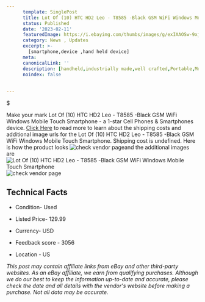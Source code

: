 ```yaml
---
      template: SinglePost
      title: Lot Of (10) HTC HD2 Leo - T8585 -Black GSM WiFi Windows Mobile Touch Smartphone
      status: Published
      date: '2023-02-11'
      featuredImage: https://i.ebayimg.com/thumbs/images/g/exIAAOSw-9xj5Qrb/s-l225.jpg
      category: News , Updates
      excerpt: >-
        [smartphone,device ,hand held device]
      meta:
      canonicalLink: ''
      description: [handheld,industrially made,well crafted,Portable,Mobile,Compact,Convenient,Lightweight,Maneuverable,Man-portable,Miniature,Carriable,Hand-held,Light,Holdable,Transportable,Mobile device,Pocket-sized,On-the-go,Wireless,Cordless,Compact size,Convenient size, smartphone,device ,hand held device]
      noindex: false
      
        
---
```

$

Make your mark Lot Of (10) HTC HD2 Leo - T8585 -Black GSM WiFi Windows Mobile Touch Smartphone - a 1-star Cell Phones & Smartphones device. [Click Here](https://www.ebay.com/itm/115701221725?hash=item1af054895d%3Ag%3AexIAAOSw-9xj5Qrb&mkevt=1&mkcid=1&mkrid=711-53200-19255-0&campid=%253CePNCampaignId%253E&customid=%253CreferenceId%253E&toolid=10049) to read more to learn about the shipping costs and additional image urls for the Lot Of (10) HTC HD2 Leo - T8585 -Black GSM WiFi Windows Mobile Touch Smartphone. Shipping cost is undefined. Here is how the product looks ![check vendor page](https://i.ebayimg.com/thumbs/images/g/exIAAOSw-9xj5Qrb/s-l225.jpg)and the additional images are![Lot Of (10) HTC HD2 Leo - T8585 -Black GSM WiFi Windows Mobile Touch Smartphone](https://i.ebayimg.com/images/g/exIAAOSw-9xj5Qrb/s-l1600.jpg)![check vendor page](https://origin-galleryplus.ebayimg.com/ws/web/115701221725_2_0_1/225x225.jpg,https://origin-galleryplus.ebayimg.com/ws/web/115701221725_3_0_1/225x225.jpg,https://origin-galleryplus.ebayimg.com/ws/web/115701221725_4_0_1/225x225.jpg,https://origin-galleryplus.ebayimg.com/ws/web/115701221725_5_0_1/225x225.jpg,https://origin-galleryplus.ebayimg.com/ws/web/115701221725_6_0_1/225x225.jpg)



 ## Technical Facts 



     
      

 - Condition- Used 


      

 - Listed Price- 129.99 


      

 - Currency- USD 


      

 - Feedback score - 3056 


      

 - Location - US 


      
      

 *_This post may contain affiliate links from eBay and other third-party websites. As an eBay affiliate, we earn from qualifying purchases. Although we do our best to keep the information up-to-date and accurate, please check the date and all details with the vendor's website before making a purchase. Not all data may be accurate._*






